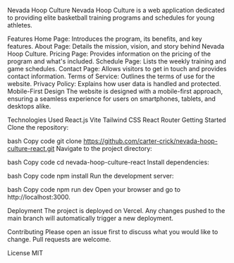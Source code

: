 Nevada Hoop Culture
Nevada Hoop Culture is a web application dedicated to providing elite basketball training programs and schedules for young athletes.

Features
Home Page: Introduces the program, its benefits, and key features.
About Page: Details the mission, vision, and story behind Nevada Hoop Culture.
Pricing Page: Provides information on the pricing of the program and what's included.
Schedule Page: Lists the weekly training and game schedules.
Contact Page: Allows visitors to get in touch and provides contact information.
Terms of Service: Outlines the terms of use for the website.
Privacy Policy: Explains how user data is handled and protected.
Mobile-First Design
The website is designed with a mobile-first approach, ensuring a seamless experience for users on smartphones, tablets, and desktops alike.

Technologies Used
React.js
Vite
Tailwind CSS
React Router
Getting Started
Clone the repository:

bash
Copy code
git clone https://github.com/carter-crick/nevada-hoop-culture-react.git
Navigate to the project directory:

bash
Copy code
cd nevada-hoop-culture-react
Install dependencies:

bash
Copy code
npm install
Run the development server:

bash
Copy code
npm run dev
Open your browser and go to http://localhost:3000.

Deployment
The project is deployed on Vercel. Any changes pushed to the main branch will automatically trigger a new deployment.

Contributing
Please open an issue first to discuss what you would like to change. Pull requests are welcome.

License
MIT
